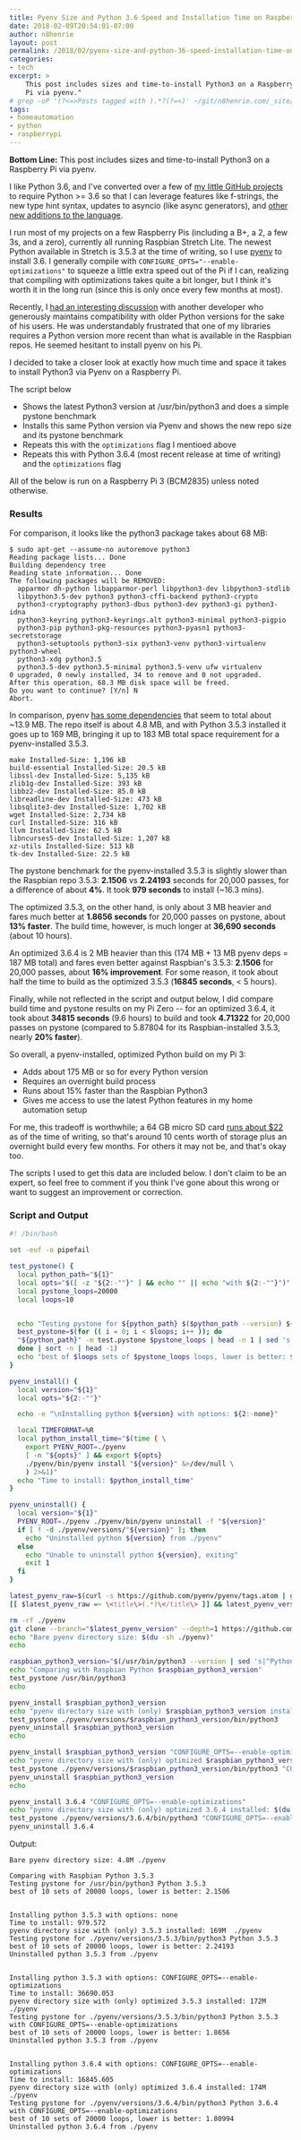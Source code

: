 ```yaml
---
title: Pyenv Size and Python 3.6 Speed and Installation Time on Raspberry Pi
date: 2018-02-09T20:54:01-07:00
author: n8henrie
layout: post
permalink: /2018/02/pyenv-size-and-python-36-speed-installation-time-on-raspberry-pi/
categories:
- tech
excerpt: >
    This post includes sizes and time-to-install Python3 on a Raspberry
    Pi via pyenv."
# grep -oP '(?<=>Posts tagged with ).*?(?=<)' ~/git/n8henrie.com/_site/tags/index.html
tags:
- homeautomation
- python
- raspberrypi
---
```

**Bottom Line:** This post includes sizes and time-to-install Python3 on a
Raspberry Pi via pyenv.
<!--more-->

I like Python 3.6, and I've converted over a few of [my little GitHub
projects](https://github.com/n8henrie/) to require Python >= 3.6 so that I can
leverage features like f-strings, the new type hint syntax, updates to asyncio
(like async generators), and [other new additions to the
language](https://docs.python.org/3/whatsnew/3.6.html).

I run most of my projects on a few Raspberry Pis (including a B+, a 2, a few
3s, and a zero), currently all running Raspbian Stretch Lite. The newest Python
available in Stretch is 3.5.3 at the time of writing, so I use
[pyenv](https://github.com/pyenv/pyenv/) to install 3.6. I generally compile
with `CONFIGURE_OPTS="--enable-optimizations"` to squeeze a little extra speed
out of the Pi if I can, realizing that compiling with optimizations takes quite
a bit longer, but I think it's worth it in the long run (since this is only
once every few months at most).

Recently, I [had an interesting
discussion](https://github.com/n8henrie/fauxmo/issues/44) with another
developer who generously maintains compatibility with older Python versions for
the sake of his users. He was understandably frustrated that one of my
libraries requires a Python version more recent than what is available in the
Raspbian repos. He seemed hesitant to install pyenv on his Pi.

I decided to take a closer look at exactly how much time and space it takes
to install Python3 via Pyenv on a Raspberry Pi.

The script below 
- Shows the latest Python3 version at /usr/bin/python3 and does a simple
  pystone benchmark
- Installs this same Python version via Pyenv and shows the new repo size and
  its pystone benchmark
- Repeats this with the `optimizations` flag I mentioed above
- Repeats this with Python 3.6.4 (most recent release at time of writing) and
  the `optimizations` flag

All of the below is run on a Raspberry Pi 3 (BCM2835) unless noted otherwise.

### Results

For comparison, it looks like the python3 package takes about 68 MB:

```console
$ sudo apt-get --assume-no autoremove python3
Reading package lists... Done
Building dependency tree       
Reading state information... Done
The following packages will be REMOVED:
  apparmor dh-python libapparmor-perl libpython3-dev libpython3-stdlib
  libpython3.5-dev python3 python3-cffi-backend python3-crypto
  python3-cryptography python3-dbus python3-dev python3-gi python3-idna
  python3-keyring python3-keyrings.alt python3-minimal python3-pigpio
  python3-pip python3-pkg-resources python3-pyasn1 python3-secretstorage
  python3-setuptools python3-six python3-venv python3-virtualenv python3-wheel
  python3-xdg python3.5
  python3.5-dev python3.5-minimal python3.5-venv ufw virtualenv
0 upgraded, 0 newly installed, 34 to remove and 0 not upgraded.
After this operation, 68.3 MB disk space will be freed.
Do you want to continue? [Y/n] N
Abort.
```

In comparison, pyenv [has some
dependencies](https://github.com/pyenv/pyenv/wiki#suggested-build-environment)
that seem to total about ~13.9 MB. The repo itself is about 4.8 MB, and with
Python 3.5.3 installed it goes up to 169 MB, bringing it up to 183 MB total
space requirement for a pyenv-installed 3.5.3.

```plaintext
make Installed-Size: 1,196 kB
build-essential Installed-Size: 20.5 kB
libssl-dev Installed-Size: 5,135 kB
zlib1g-dev Installed-Size: 393 kB
libbz2-dev Installed-Size: 85.0 kB
libreadline-dev Installed-Size: 473 kB
libsqlite3-dev Installed-Size: 1,702 kB
wget Installed-Size: 2,734 kB
curl Installed-Size: 316 kB
llvm Installed-Size: 62.5 kB
libncurses5-dev Installed-Size: 1,207 kB
xz-utils Installed-Size: 513 kB
tk-dev Installed-Size: 22.5 kB
```

The pystone benchmark for the pyenv-installed 3.5.3 is slightly slower than the
Raspbian repo 3.5.3: **2.1506** vs **2.24193** seconds for 20,000 passes, for a
difference of about **4%**. It took **979 seconds** to install (~16.3 mins).

The optimized 3.5.3, on the other hand, is only about 3 MB heavier and fares
much better at **1.8656 seconds** for 20,000 passes on pystone, about **13%
faster**. The build time, however, is much longer at **36,690 seconds** (about
10 hours).

An optimized 3.6.4 is 2 MB heavier than this (174 MB + 13 MB pyenv deps = 187
MB total) and fares even better against Raspbian's 3.5.3: **2.1506** for 20,000
passes, about **16% improvement**. For some reason, it took about half the time
to build as the optimized 3.5.3 (**16845 seconds**, < 5 hours).

Finally, while not reflected in the script and output below, I did compare
build time and pystone results on my Pi Zero -- for an optimized 3.6.4, it took
about **34815 seconds** (9.6 hours) to build and took **4.71322** for 20,000
passes on pystone (compared to 5.87804 for its Raspbian-installed 3.5.3, nearly
**20% faster**).

So overall, a pyenv-installed, optimized Python build on my Pi 3:

- Adds about 175 MB or so for every Python version
- Requires an overnight build process
- Runs about 15% faster than the Raspbian Python3
- Gives me access to use the latest Python features in my home automation setup

For me, this tradeoff is worthwhile; a 64 GB micro SD card [runs about
$22](http://amzn.to/2Elfprz) as of the time of writing, so that's around 10
cents worth of storage plus an overnight build every few months. For others it
may not be, and that's okay too.

The scripts I used to get this data are included below. I don't claim to be an
expert, so feel free to comment if you think I've gone about this wrong or want
to suggest an improvement or correction.

### Script and Output

```bash
#! /bin/bash

set -euf -o pipefail

test_pystone() {
  local python_path="${1}"
  local opts="$([ -z "${2:-""}" ] && echo "" || echo "with ${2:-""}")"
  local pystone_loops=20000
  local loops=10


  echo "Testing pystone for ${python_path} $($python_path --version) ${opts}"
  best_pystone=$(for (( i = 0; i < $loops; i++ )); do
  "${python_path}" -m test.pystone $pystone_loops | head -n 1 | sed 's|^.*= ||'
  done | sort -n | head -1)
  echo "best of $loops sets of $pystone_loops loops, lower is better: ${best_pystone}"
}

pyenv_install() {
  local version="${1}"
  local opts="${2:-""}"

  echo -e "\nInstalling python ${version} with options: ${2:-none}"

  local TIMEFORMAT=%R
  local python_install_time="$(time ( \
    export PYENV_ROOT=./pyenv
    [ -n "${opts}" ] && export ${opts}
    ./pyenv/bin/pyenv install "${version}" &>/dev/null \
    ) 2>&1)"
  echo "Time to install: $python_install_time"
}

pyenv_uninstall() {
  local version="${1}"
  PYENV_ROOT=./pyenv ./pyenv/bin/pyenv uninstall -f "${version}"
  if [ ! -d ./pyenv/versions/"${version}" ]; then
    echo "Uninstalled python ${version} from ./pyenv"
  else
    echo "Unable to uninstall python ${version}, exiting"
    exit 1
  fi
}

latest_pyenv_raw=$(curl -s https://github.com/pyenv/pyenv/tags.atom | grep -om 1 '    <title>.*</title>')
[[ $latest_pyenv_raw =~ \<title\>(.*)\</title\> ]] && latest_pyenv_version="${BASH_REMATCH[1]}"

rm -rf ./pyenv
git clone --branch="$latest_pyenv_version" --depth=1 https://github.com/pyenv/pyenv.git >/dev/null
echo "Bare pyenv directory size: $(du -sh ./pyenv)"
echo

raspbian_python3_version="$(/usr/bin/python3 --version | sed 's|^Python ||')"
echo "Comparing with Raspbian Python $raspbian_python3_version"
test_pystone /usr/bin/python3
echo

pyenv_install $raspbian_python3_version
echo "pyenv directory size with (only) $raspbian_python3_version installed: $(du -sh ./pyenv)"
test_pystone ./pyenv/versions/$raspbian_python3_version/bin/python3
pyenv_uninstall $raspbian_python3_version
echo

pyenv_install $raspbian_python3_version "CONFIGURE_OPTS=--enable-optimizations"
echo "pyenv directory size with (only) optimized $raspbian_python3_version installed: $(du -sh ./pyenv)"
test_pystone ./pyenv/versions/$raspbian_python3_version/bin/python3 "CONFIGURE_OPTS=--enable-optimizations"
pyenv_uninstall $raspbian_python3_version
echo

pyenv_install 3.6.4 "CONFIGURE_OPTS=--enable-optimizations"
echo "pyenv directory size with (only) optimized 3.6.4 installed: $(du -sh ./pyenv)"
test_pystone ./pyenv/versions/3.6.4/bin/python3 "CONFIGURE_OPTS=--enable-optimizations"
pyenv_uninstall 3.6.4
```

Output:

```
Bare pyenv directory size: 4.8M	./pyenv

Comparing with Raspbian Python 3.5.3
Testing pystone for /usr/bin/python3 Python 3.5.3 
best of 10 sets of 20000 loops, lower is better: 2.1506


Installing python 3.5.3 with options: none
Time to install: 979.572
pyenv directory size with (only) 3.5.3 installed: 169M	./pyenv
Testing pystone for ./pyenv/versions/3.5.3/bin/python3 Python 3.5.3 
best of 10 sets of 20000 loops, lower is better: 2.24193
Uninstalled python 3.5.3 from ./pyenv


Installing python 3.5.3 with options: CONFIGURE_OPTS=--enable-optimizations
Time to install: 36690.053
pyenv directory size with (only) optimized 3.5.3 installed: 172M	./pyenv
Testing pystone for ./pyenv/versions/3.5.3/bin/python3 Python 3.5.3 with CONFIGURE_OPTS=--enable-optimizations
best of 10 sets of 20000 loops, lower is better: 1.8656
Uninstalled python 3.5.3 from ./pyenv


Installing python 3.6.4 with options: CONFIGURE_OPTS=--enable-optimizations
Time to install: 16845.605
pyenv directory size with (only) optimized 3.6.4 installed: 174M	./pyenv
Testing pystone for ./pyenv/versions/3.6.4/bin/python3 Python 3.6.4 with CONFIGURE_OPTS=--enable-optimizations
best of 10 sets of 20000 loops, lower is better: 1.80994
Uninstalled python 3.6.4 from ./pyenv
```
